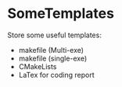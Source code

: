 # SomeTemplates

Store some useful templates: 
* makefile (Multi-exe)
* makefile (single-exe)
* CMakeLists
* LaTex for coding report
